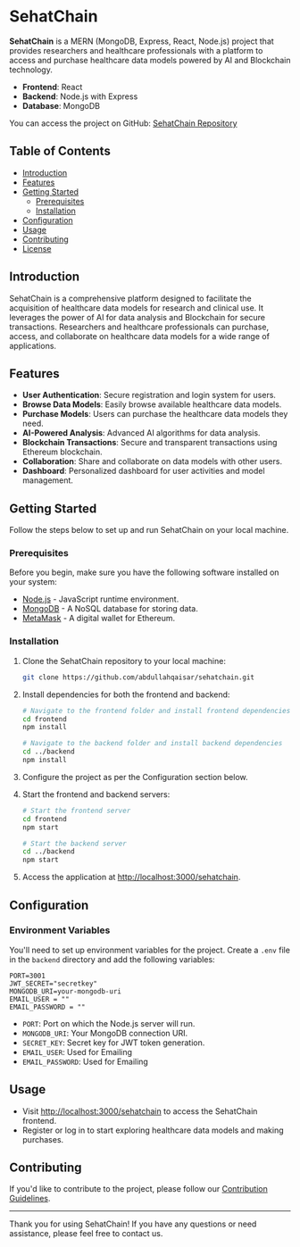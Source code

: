 # SehatChain

**SehatChain** is a MERN (MongoDB, Express, React, Node.js) project that provides researchers and healthcare professionals with a platform to access and purchase healthcare data models powered by AI and Blockchain technology.

- **Frontend**: React
- **Backend**: Node.js with Express
- **Database**: MongoDB

You can access the project on GitHub: [SehatChain Repository](https://github.com/abdullahqaisar/sehatchain)

## Table of Contents

- [Introduction](#introduction)
- [Features](#features)
- [Getting Started](#getting-started)
  - [Prerequisites](#prerequisites)
  - [Installation](#installation)
- [Configuration](#configuration)
- [Usage](#usage)
- [Contributing](#contributing)
- [License](#license)

## Introduction

SehatChain is a comprehensive platform designed to facilitate the acquisition of healthcare data models for research and clinical use. It leverages the power of AI for data analysis and Blockchain for secure transactions. Researchers and healthcare professionals can purchase, access, and collaborate on healthcare data models for a wide range of applications.

## Features

- **User Authentication**: Secure registration and login system for users.
- **Browse Data Models**: Easily browse available healthcare data models.
- **Purchase Models**: Users can purchase the healthcare data models they need.
- **AI-Powered Analysis**: Advanced AI algorithms for data analysis.
- **Blockchain Transactions**: Secure and transparent transactions using Ethereum blockchain.
- **Collaboration**: Share and collaborate on data models with other users.
- **Dashboard**: Personalized dashboard for user activities and model management.

## Getting Started

Follow the steps below to set up and run SehatChain on your local machine.

### Prerequisites

Before you begin, make sure you have the following software installed on your system:

- [Node.js](https://nodejs.org/) - JavaScript runtime environment.
- [MongoDB](https://www.mongodb.com/) - A NoSQL database for storing data.
- [MetaMask](https://metamask.io/) - A digital wallet for Ethereum.

### Installation

1. Clone the SehatChain repository to your local machine:

   ```bash
   git clone https://github.com/abdullahqaisar/sehatchain.git
   ```

2. Install dependencies for both the frontend and backend:

   ```bash
   # Navigate to the frontend folder and install frontend dependencies
   cd frontend
   npm install

   # Navigate to the backend folder and install backend dependencies
   cd ../backend
   npm install
   ```

3. Configure the project as per the Configuration section below.

4. Start the frontend and backend servers:

   ```bash
   # Start the frontend server
   cd frontend
   npm start

   # Start the backend server
   cd ../backend
   npm start
   ```

5. Access the application at [http://localhost:3000/sehatchain](http://localhost:3000/sehatchain).

## Configuration

### Environment Variables

You'll need to set up environment variables for the project. Create a `.env` file in the `backend` directory and add the following variables:

```env
PORT=3001
JWT_SECRET="secretkey"
MONGODB_URI=your-mongodb-uri
EMAIL_USER = ""
EMAIL_PASSWORD = ""
```

- `PORT`: Port on which the Node.js server will run.
- `MONGODB_URI`: Your MongoDB connection URI.
- `SECRET_KEY`: Secret key for JWT token generation.
- `EMAIL_USER`: Used for Emailing
- `EMAIL_PASSWORD`: Used for Emailing
## Usage

- Visit [http://localhost:3000/sehatchain](http://localhost:3000/sehatchain) to access the SehatChain frontend.
- Register or log in to start exploring healthcare data models and making purchases.

## Contributing

If you'd like to contribute to the project, please follow our [Contribution Guidelines](CONTRIBUTING.md).

---

Thank you for using SehatChain! If you have any questions or need assistance, please feel free to contact us.

